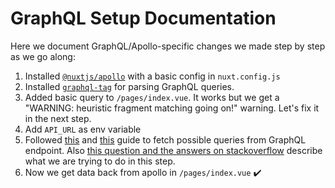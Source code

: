 # GraphQL Setup Documentation

Here we document GraphQL/Apollo-specific changes we made step by step as we go along:

1. Installed [`@nuxtjs/apollo`](https://github.com/nuxt-community/apollo-module) with a basic config in `nuxt.config.js`
2. Installed [`graphql-tag`](https://www.npmjs.com/package/graphql-tag) for parsing GraphQL queries.
3. Added basic query to `/pages/index.vue`. It works but we get a "WARNING: heuristic fragment matching going on!" warning. Let's fix it in the next step.
4. Add `API_URL` as env variable
5. Followed [this](https://www.apollographql.com/docs/react/data/fragments/#generating-possibletypes-automatically) and [this](https://medium.com/commutatus/whats-going-on-with-the-heuristic-fragment-matcher-in-graphql-apollo-client-e721075e92be) guide to fetch possible queries from GraphQL endpoint. Also [this question and the answers on stackoverflow](https://stackoverflow.com/questions/59690194/apollographql-heuristic-fragment-manual-matching) describe what we are trying to do in this step.
6. Now we get data back from apollo in `/pages/index.vue` ✔️

